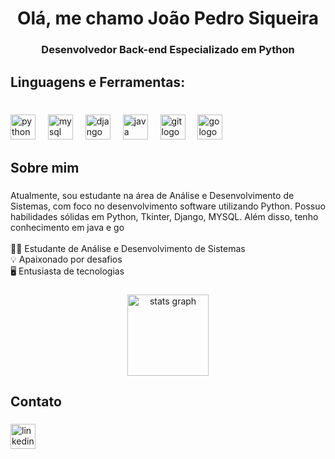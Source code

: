 <h1 align="center">Olá, me chamo João Pedro Siqueira</h1>

###

<h3 align="center">Desenvolvedor Back-end Especializado em Python</h3>

###

<h2 align="left">Linguagens e Ferramentas:</h2>

###

<br clear="both">

<div align="left">
  <img src="https://cdn.jsdelivr.net/gh/devicons/devicon/icons/python/python-original.svg" height="40" alt="python logo"  />
  <img width="12" />
  <img src="https://cdn.jsdelivr.net/gh/devicons/devicon/icons/mysql/mysql-original.svg" height="40" alt="mysql logo"  />
  <img width="12" />
  <img src="https://cdn.jsdelivr.net/gh/devicons/devicon/icons/django/django-plain.svg" height="40" alt="django logo"  />
  <img width="12" />
  <img src="https://cdn.jsdelivr.net/gh/devicons/devicon/icons/java/java-original.svg" height="40" alt="java logo"  />
  <img width="12" />
  <img src="https://cdn.jsdelivr.net/gh/devicons/devicon/icons/git/git-original.svg" height="40" alt="git logo"  />
  <img width="12" />
  <img src="https://cdn.jsdelivr.net/gh/devicons/devicon/icons/go/go-original.svg" height="40" alt="go logo"  />
</div>

###

<h2 align="left">Sobre mim</h2>

###

<p align="left">Atualmente, sou estudante na área de Análise e Desenvolvimento de Sistemas, com foco no desenvolvimento software utilizando Python. Possuo habilidades sólidas em Python, Tkinter, Django, MYSQL. Além disso, tenho conhecimento em java e go<br><br>👨‍💻 Estudante de Análise e Desenvolvimento de Sistemas<br>💡 Apaixonado por desafios<br>🖥️ Entusiasta de tecnologias</p>

###

<div align="center">
  <img src="https://github-readme-stats.vercel.app/api?username=Joao-Siqueiraa&hide_title=false&hide_rank=false&show_icons=true&include_all_commits=true&count_private=true&disable_animations=false&theme=apprentice&locale=en&hide_border=false&order=1&custom_title=Siqueira's%20Github%20Stats" height="130" alt="stats graph"  />
</div>

###

<h2 align="left">Contato</h2>

###

<div align="left">
  <a href="kedin.com/in/joao-pedro-siqueira-506091205/" target="_blank">
    <img src="https://img.shields.io/static/v1?message=LinkedIn&logo=linkedin&label=&color=0077B5&logoColor=white&labelColor=&style=for-the-badge" height="40" alt="linkedin logo"  />
  </a>
</div>

###
